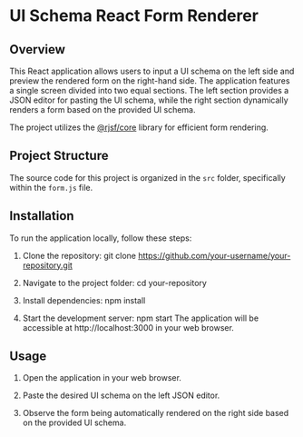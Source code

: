 # UI Schema React Form Renderer

## Overview

This React application allows users to input a UI schema on the left side and preview the rendered form on the right-hand side. The application features a single screen divided into two equal sections. The left section provides a JSON editor for pasting the UI schema, while the right section dynamically renders a form based on the provided UI schema.

The project utilizes the [@rjsf/core](https://github.com/rjsf-team/react-jsonschema-form) library for efficient form rendering.

## Project Structure

The source code for this project is organized in the `src` folder, specifically within the `form.js` file.

## Installation

To run the application locally, follow these steps:

1. Clone the repository:
   git clone https://github.com/your-username/your-repository.git
   
2. Navigate to the project folder:
   cd your-repository

3. Install dependencies:
   npm install

4. Start the development server:
   npm start
The application will be accessible at http://localhost:3000 in your web browser.

## Usage
1. Open the application in your web browser.

2. Paste the desired UI schema on the left JSON editor.

3. Observe the form being automatically rendered on the right side based on the provided UI schema.






